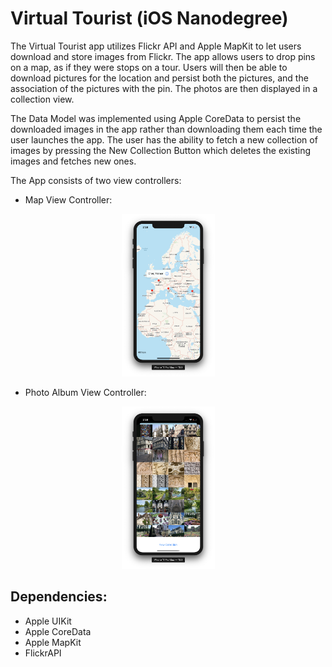 # Virtual Tourist (iOS Nanodegree)

The Virtual Tourist app utilizes Flickr API and Apple MapKit to let users download and store images from Flickr. The app allows users to drop pins on a map, as if they were stops on a tour. Users will then be able to download pictures for the location and persist both the pictures, and the association of the pictures with the pin. The photos are then displayed in a collection view.

The Data Model was implemented using Apple CoreData to persist the downloaded images in the app rather than downloading them each time the user launches the app. The user has the ability to fetch a new collection of images by pressing the New Collection Button which deletes the existing images and fetches new ones.

The App consists of two view controllers:

- Map View Controller:
<p align="center">
  <img src="docs/MapView.png" width="149" height="260">
</p>

- Photo Album View Controller:
<p align="center">
  <img src="docs/PhotoAlbum.png" width="149" height="260">
</p>

## Dependencies:
- Apple UIKit
- Apple CoreData
- Apple MapKit
- FlickrAPI
